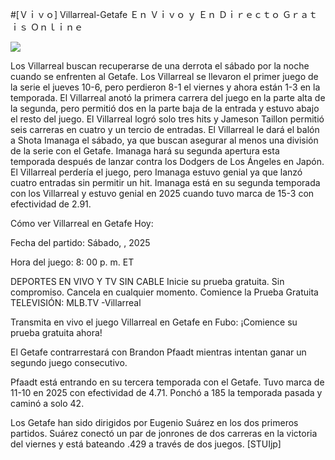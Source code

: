 #[Ｖｉｖｏ] Villarreal-Getafe Ｅｎ Ｖｉｖｏ ｙ Ｅｎ Ｄｉｒｅｃｔｏ Ｇｒａｔｉｓ Ｏｎｌｉｎｅ  
  
  
[![](https://i.imgur.com/qSNzIqt.png)](https://movie.rssnews.media/VkQjMRxRM.php)  
  
Los Villarreal buscan recuperarse de una derrota el sábado por la noche cuando se enfrenten al Getafe. Los Villarreal se llevaron el primer juego de la serie el jueves 10-6, pero perdieron 8-1 el viernes y ahora están 1-3 en la temporada. El Villarreal anotó la primera carrera del juego en la parte alta de la segunda, pero permitió dos en la parte baja de la entrada y estuvo abajo el resto del juego. El Villarreal logró solo tres hits y Jameson Taillon permitió seis carreras en cuatro y un tercio de entradas. El Villarreal le dará el balón a Shota Imanaga el sábado, ya que buscan asegurar al menos una división de la serie con el Getafe. Imanaga hará su segunda apertura esta temporada después de lanzar contra los Dodgers de Los Ángeles en Japón. El Villarreal perdería el juego, pero Imanaga estuvo genial ya que lanzó cuatro entradas sin permitir un hit. Imanaga está en su segunda temporada con los Villarreal y estuvo genial en 2025 cuando tuvo marca de 15-3 con efectividad de 2.91.

Cómo ver Villarreal en Getafe Hoy:

Fecha del partido: Sábado, , 2025

Hora del juego: 8: 00 p. m. ET

DEPORTES EN VIVO Y TV SIN CABLE
Inicie su prueba gratuita. Sin compromiso. Cancela en cualquier momento.
Comience la Prueba Gratuita
TELEVISIÓN: MLB.TV -Villarreal

Transmita en vivo el juego Villarreal en Getafe en Fubo: ¡Comience su prueba gratuita ahora! 

El Getafe contrarrestará con Brandon Pfaadt mientras intentan ganar un segundo juego consecutivo.

Pfaadt está entrando en su tercera temporada con el Getafe. Tuvo marca de 11-10 en 2025 con efectividad de 4.71. Ponchó a 185 la temporada pasada y caminó a solo 42.

Los Getafe han sido dirigidos por Eugenio Suárez en los dos primeros partidos. Suárez conectó un par de jonrones de dos carreras en la victoria del viernes y está bateando .429 a través de dos juegos. [STUIjp]